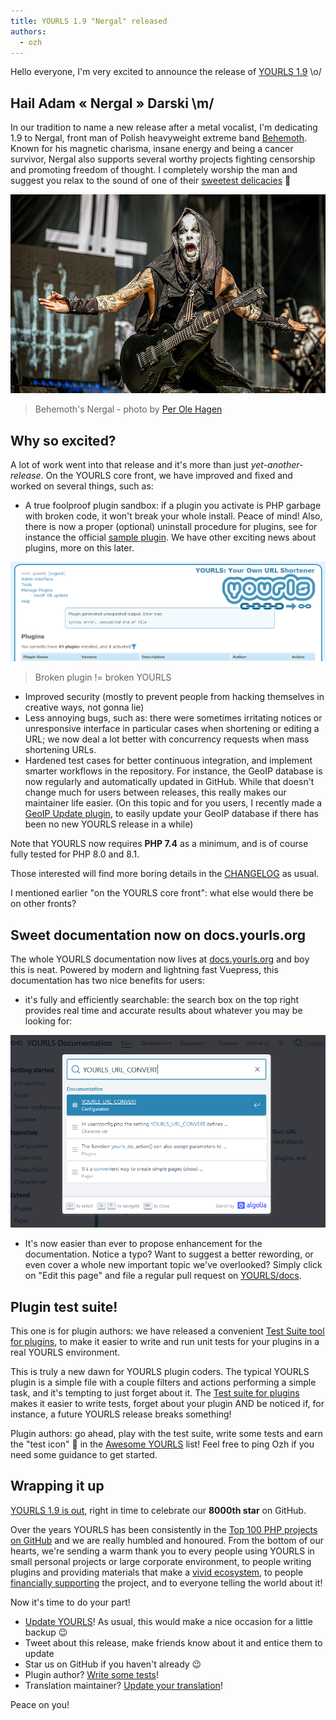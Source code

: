 ```yaml
---
title: YOURLS 1.9 "Nergal" released
authors:
  - ozh
---
```


Hello everyone, I'm very excited to announce the release of [YOURLS 1.9](https://github.com/YOURLS/YOURLS/releases/tag/1.9) \\o/

<!--truncate-->

## Hail Adam « Nergal » Darski \\m/

In our tradition to name a new release after a metal vocalist, I'm dedicating 1.9 to Nergal, front man of Polish heavyweight extreme band [Behemoth](https://www.behemoth.pl/). Known for his magnetic charisma, insane energy and being a cancer survivor, Nergal also supports several worthy projects fighting censorship and promoting freedom of thought. I completely worship the man and suggest you relax to the sound of one of their [sweetest delicacies](https://www.youtube.com/watch?v=HKWqzjQAv14) 🙂

![](./Nergal.png)

> Behemoth's Nergal - photo by [Per Ole Hagen](https://www.flickr.com/photos/peroleh/)

## Why so excited?

A lot of work went into that release and it's more than just _yet-another-release_. On the YOURLS core front, we have improved and fixed and worked on several things, such as:

- A true foolproof plugin sandbox: if a plugin you activate is PHP garbage with broken code, it won't break your whole install. Peace of mind! Also, there is now a proper (optional) uninstall procedure for plugins, see for instance the official [sample plugin](https://github.com/YOURLS/plugin-sample). We have other exciting news about plugins, more on this later.

![](./Screenshot.png)

> Broken plugin != broken YOURLS

- Improved security (mostly to prevent people from hacking themselves in creative ways, not gonna lie)
- Less annoying bugs, such as: there were sometimes irritating notices or unresponsive interface in particular cases when shortening or editing a URL; we now deal a lot better with concurrency requests when mass shortening URLs.
- Hardened test cases for better continuous integration, and implement smarter workflows in the repository.
  For instance, the GeoIP database is now regularly and automatically updated in GitHub. While that doesn't change much for users between releases, this really makes our maintainer life easier.
  (On this topic and for you users, I recently made a [GeoIP Update plugin](https://github.com/ozh/yourls-geoip-update), to easily update your GeoIP database if there has been no new YOURLS release in a while)

Note that YOURLS now requires **PHP 7.4** as a minimum, and is of course fully tested for PHP 8.0 and 8.1.

Those interested will find more boring details in the [CHANGELOG](https://github.com/YOURLS/YOURLS/blob/master/CHANGELOG.md) as usual.

I mentioned earlier "on the YOURLS core front": what else would there be on other fronts?

## Sweet documentation now on docs.yourls.org

The whole YOURLS documentation now lives at [docs.yourls.org](https://docs.yourls.org/) and boy this is neat. Powered by modern and lightning fast Vuepress, this documentation has two nice benefits for users:

- it's fully and efficiently searchable: the search box on the top right provides real time and accurate results about whatever you may be looking for:

![](./Docs.png)

- It's now easier than ever to propose enhancement for the documentation. Notice a typo? Want to suggest a better rewording, or even cover a whole new important topic we've overlooked? Simply click on "Edit this page" and file a regular pull request on [YOURLS/docs](https://github.com/YOURLS/docs).

## Plugin test suite!

This one is for plugin authors: we have released a convenient [Test Suite tool for plugins](https://github.com/YOURLS/YOURLS-test-suite-for-plugins), to make it easier to write and run unit tests for your plugins in a real YOURLS environment.

This is truly a new dawn for YOURLS plugin coders. The typical YOURLS plugin is a simple file with a couple filters and actions performing a simple task, and it's tempting to just forget about it. The [Test suite for plugins](https://github.com/YOURLS/YOURLS-test-suite-for-plugins) makes it easier to write tests, forget about your plugin AND be noticed if, for instance, a future YOURLS release breaks something!

Plugin authors: go ahead, play with the test suite, write some tests and earn the "test icon" 🧪 in the [Awesome YOURLS](https://github.com/YOURLS/awesome-yourls) list! Feel free to ping Ozh if you need some guidance to get started.

## Wrapping it up

[YOURLS 1.9 is out](https://github.com/YOURLS/YOURLS/releases/tag/1.9), right in time to celebrate our **8000th star** on GitHub.

Over the years YOURLS has been consistently in the [Top 100 PHP projects on GitHub](https://github.com/ozh/top_100_PHP_projects) and we are really humbled and honoured. From the bottom of our hearts, we're sending a warm thank you to every people using YOURLS in small personal projects or large corporate environment, to people writing plugins and providing materials that make a [vivid ecosystem](https://github.com/YOURLS/awesome-yourls), to people [financially supporting](https://docs.yourls.org/sponsor.html) the project, and to everyone telling the world about it!

Now it's time to do your part!

- [Update YOURLS](https://github.com/YOURLS/YOURLS/releases)! As usual, this would make a nice occasion for a little backup 😉
- Tweet about this release, make friends know about it and entice them to update
- Star us on GitHub if you haven't already 😉
- Plugin author? [Write some tests](https://github.com/YOURLS/YOURLS-test-suite-for-plugins/)!
- Translation maintainer? [Update your translation](https://github.com/YOURLS/YOURLS.pot)!

Peace on you!
